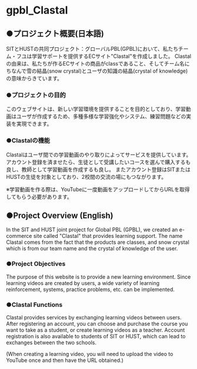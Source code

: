 # gpbl_Clastal
## ●プロジェクト概要(日本語)
SITとHUSTの共同プロジェクト：グローバルPBL(GPBL)において、私たちチーム・フユは学習サポートを提供するECサイト"Clastal"を作成しました。
Clastalの由来は、私たちが作るECサイトの商品がclassであること、そしてチーム名にちなんで雪の結晶(snow crystal)とユーザの知識の結晶(crystal of knowledge)の意味からきています。

### ●プロジェクトの目的
このウェブサイトは、新しい学習環境を提供することを目的としており、学習動画はユーザが作成するため、多種多様な学習強化やシステム、練習問題などの実装を実現できます。

### ●Clastalの機能
Clastalはユーザ間での学習動画のやり取りによってサービスを提供しています。
アカウント登録を済ませたら、生徒として受講したいコースを選んで購入するも良し、教師として学習動画を作成するも良し。
またアカウント登録はSITまたはHUSTの生徒を対象としており、2校間の交流の場にもつながります。

※学習動画を作る際は、YouTubeに一度動画をアップロードしてからURLを取得してもらう必要があります。


## ●Project Overview (English)
In the SIT and HUST joint project for Global PBL (GPBL), we created an e-commerce site called "Clastal" that provides learning support.
The name Clastal comes from the fact that the products are classes, and snow crystal which is from our team name and the crystal of knowledge of the user.

### ●Project Objectives
The purpose of this website is to provide a new learning environment.
Since learning videos are created by users, a wide variety of learning reinforcement, systems, practice problems, etc. can be implemented.

### ●Clastal Functions
Clastal provides services by exchanging learning videos between users.
After registering an account, you can choose and purchase the course you want to take as a student, or create learning videos as a teacher.
Account registration is also available to students of SIT or HUST, which can lead to exchanges between the two schools.

(When creating a learning video, you will need to upload the video to YouTube once and then have the URL obtained.)
